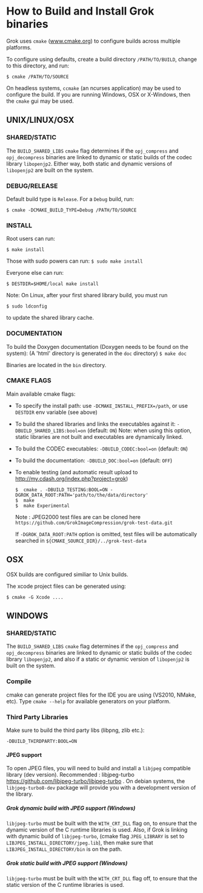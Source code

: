 # How to Build and Install Grok binaries


Grok uses `cmake` (www.cmake.org) to configure builds across multiple platforms.

To configure using defaults, create a build directory `/PATH/TO/BUILD`,
change to this directory, and run:

`$ cmake /PATH/TO/SOURCE`

On headless systems, `ccmake` (an ncurses application) may be used to configure the build.
If you are running Windows, OSX or X-Windows, then the `cmake` gui may be used.


## UNIX/LINUX/OSX

### SHARED/STATIC

The `BUILD_SHARED_LIBS` `cmake` flag determines if the `opj_compress` and `opj_decompress` binaries are
linked to dynamic or static builds of the codec library `libopenjp2`. Either way, both static and dynamic versions
of `libopenjp2` are built on the system.


### DEBUG/RELEASE

Default build type is `Release`. For a `Debug` build, run:

`$ cmake -DCMAKE_BUILD_TYPE=Debug /PATH/TO/SOURCE`

### INSTALL

Root users can run:

`$ make install`

Those with sudo powers can run:
`$ sudo make install`

Everyone else can run:

`$ DESTDIR=$HOME/local make install`

Note: On Linux, after your first shared library build, you must run

`$ sudo ldconfig`

to update the shared library cache.

### DOCUMENTATION

To build the Doxygen documentation (Doxygen needs to be found on the system):
(A 'html' directory is generated in the `doc` directory)
`$ make doc`

Binaries are located in the `bin` directory.

### CMAKE FLAGS

Main available cmake flags:
* To specify the install path: use `-DCMAKE_INSTALL_PREFIX=/path`, or use `DESTDIR` env variable (see above)
* To build the shared libraries and links the executables against it: `-DBUILD_SHARED_LIBS:bool=on` (default: `ON`)
  Note: when using this option, static libraries are not built and executables are dynamically linked.
* To build the CODEC executables: `-DBUILD_CODEC:bool=on` (default: `ON`)
* To build the documentation: `-DBUILD_DOC:bool=on` (default: `OFF`)
* To enable testing (and automatic result upload to http://my.cdash.org/index.php?project=grok)

      $  cmake . -DBUILD_TESTING:BOOL=ON -DGROK_DATA_ROOT:PATH='path/to/the/data/directory'
      $  make
      $  make Experimental
  Note : JPEG2000 test files are can be cloned here `https://github.com/GrokImageCompression/grok-test-data.git`
  
  If `-DGROK_DATA_ROOT:PATH` option is omitted, test files will be automatically searched in `${CMAKE_SOURCE_DIR}/../grok-test-data`


## OSX

OSX builds are configured similiar to Unix builds.

The xcode project files can be generated using:

`$ cmake -G Xcode ....`



## WINDOWS


### SHARED/STATIC

The `BUILD_SHARED_LIBS` `cmake` flag determines if the `opj_compress` and `opj_decompress` binaries are
linked to dynamic or static builds of the codec library `libopenjp2`, and also if a static or dynamic version
of `libopenjp2` is built on the system.


### Compile

cmake can generate project files for the IDE you are using (VS2010, NMake, etc).
Type `cmake --help` for available generators on your platform.

### Third Party Libraries

Make sure to build the third party libs (libpng, zlib etc.):

  `-DBUILD_THIRDPARTY:BOOL=ON`
  
 #### JPEG support
  
To open JPEG files, you will need to build and install a `libjpeg` compatible library (dev version). Recommended : libjpeg-turbo
https://github.com/libjpeg-turbo/libjpeg-turbo . On debian systems, the `libjpeg-turbo8-dev` package will provide you with
a development version of the library.

##### Grok dynamic build with JPEG support (Windows)

`libjpeg-turbo` must be built with the `WITH_CRT_DLL` flag on, to ensure that the dynamic version of the C runtime libraries is used. Also, if Grok is linking with dynamic build of `libjpeg-turbo`, (cmake flag `JPEG_LIBRARY` is set to `LIBJPEG_INSTALL_DIRECTORY/jpeg.lib`), then make sure that  `LIBJPEG_INSTALL_DIRECTORY/bin` is on the path.

##### Grok static build with JPEG support (Windows)

`libjpeg-turbo` must be built with the `WITH_CRT_DLL` flag off, to ensure that the static version of the C runtime libraries is used.



